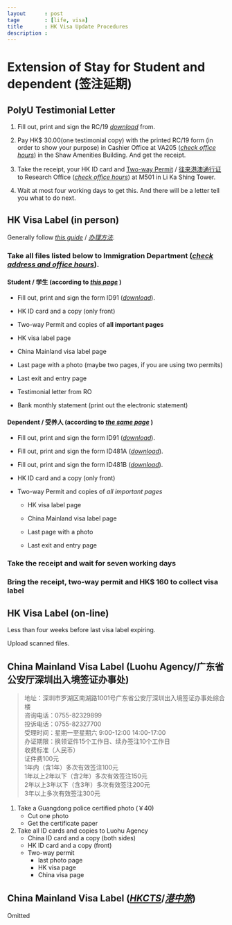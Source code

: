 ```yaml
---
layout      : post
tage        : [life, visa]
title       : HK Visa Update Procedures
description : 
---
```



Extension of Stay for Student and dependent (签注延期)
======================================================

PolyU Testimonial Letter
------------------------

1.  Fill out, print and sign the RC/19 [*download*](http://www.polyu.edu.hk/ro/forms/FormRC19.doc) from.

2.  Pay HK$ 30.00(one testimonial copy) with the printed RC/19 form (in order to show your purpose) in Cashier Office at VA205 ([*check office hours*](http://www.polyu.edu.hk/fo/FO_Web/index.php?page=9)) in the Shaw Amenities Building. And get the receipt.

3.  Take the receipt, your HK ID card and [Two-way Permit](http://en.wikipedia.org/wiki/Two-way_Permit) / [往来港澳通行证](http://zh.wikipedia.org/wiki/%E4%B8%AD%E5%8D%8E%E4%BA%BA%E6%B0%91%E5%85%B1%E5%92%8C%E5%9B%BD%E5%BE%80%E6%9D%A5%E6%B8%AF%E6%BE%B3%E9%80%9A%E8%A1%8C%E8%AF%81) to Research Office ([*check office hours*](http://www.polyu.edu.hk/ro/newROContact_stud.html)) at M501 in Li Ka Shing Tower.

4.  Wait at most four working days to get this. And there will be a letter tell you what to do next.

HK Visa Label (in person)
-------------------------

Generally follow [*this guide*](http://www.immd.gov.hk/en/faq/extend-stay-terminate-sponsorship-transfer-endorsement.html#non_local_extend) / [*办理方法*](http://www.immd.gov.hk/sc/faq/extend-stay-terminate-sponsorship-transfer-endorsement.html#non_local_extend).

### Take all files listed below to Immigration Department ([*check address and office hours*](http://www.immd.gov.hk/sc/services/addresses/branch-office.html)).

#### Student / 学生 (according to [*this page*](http://www.gov.hk/sc/residents/immigration/nonpermanent/extensionstaynpr/esgen.htm) )

-   Fill out, print and sign the form ID91 ([*download*](http://www.immd.gov.hk/pdforms/id91.pdf)).

-   HK ID card and a copy (only front)

-   Two-way Permit and copies of **all important pages**

  -   HK visa label page

  -   China Mainland visa label page

  -   Last page with a photo (maybe two pages, if you are using two permits)

  -   Last exit and entry page

-   Testimonial letter from RO

-   Bank monthly statement (print out the electronic statement)

#### Dependent / 受养人 (according to [*the same page*](http://www.gov.hk/sc/residents/immigration/nonpermanent/extensionstaynpr/esgen.htm) )

-   Fill out, print and sign the form ID91 ([*download*](http://www.immd.gov.hk/pdforms/id91.pdf)).

-   Fill out, print and sign the form ID481A ([*download*](http://www.immd.gov.hk/pdforms/id481ac.pdf)).

-   Fill out, print and sign the form ID481B ([*download*](http://www.immd.gov.hk/pdforms/id481bc.pdf)).

-   HK ID card and a copy (only front)

-   Two-way Permit and copies of *all important pages*

    -   HK visa label page

    -   China Mainland visa label page

    -   Last page with a photo

    -   Last exit and entry page

### Take the receipt and wait for seven working days

### Bring the receipt, two-way permit and HK$ 160 to collect visa label

HK Visa Label (on-line)
-----------------------

Less than four weeks before last visa label expiring.

Upload scanned files.

China Mainland Visa Label (Luohu Agency/广东省公安厅深圳出入境签证办事处)
-------------------------------------------------------------------

> 地址：深圳市罗湖区南湖路1001号广东省公安厅深圳出入境签证办事处综合楼  
> 咨询电话：0755-82329899  
> 投诉电话：0755-82327700  
> 受理时间：星期一至星期六 9:00-12:00 14:00-17:00  
> 办证期限：换领证件15个工作日、续办签注10个工作日  
> 收费标准（人民币）   
> 证件费100元  
> 1年内（含1年）多次有效签注100元  
> 1年以上2年以下（含2年）多次有效签注150元  
> 2年以上3年以下（含3年）多次有效签注200元  
> 3年以上多次有效签注300元  

1. Take a Guangdong police certified photo (￥40)
   + Cut one photo
   + Get the certificate paper
2. Take all ID cards and copies to Luohu Agency
   + China ID card and a copy (both sides)
   + HK ID card and a copy (front)
   + Two-way permit
      - last photo page
      - HK visa page
      - China visa page


China Mainland Visa Label ([*HKCTS*](http://www.ctshk.com/zhengjian/rencai/rencai.htm)/[*港中旅*](http://www.ctshk.com/zhengjian/rencai/rencai.htm))
--------------------------------------------------------------------------------------------------------------------------------------------------

Omitted
